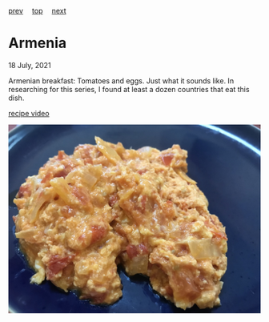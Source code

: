 [prev](argentina.md)&emsp;
[top](../index.md)&emsp;
[next](australia.md)
# Armenia
18 July, 2021


Armenian breakfast: Tomatoes and eggs. Just what it sounds like. In
researching for this series, I found at least a dozen countries that
eat this dish.

[recipe video](https://youtu.be/652SKFwByfc)

![tomato/egg scrambel](images/armenia.jpeg)